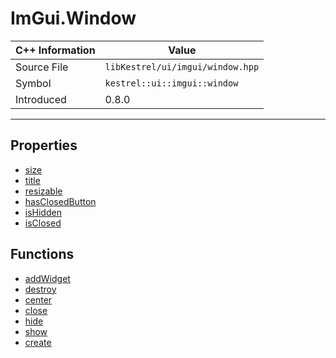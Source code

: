 
# ImGui.Window

| C++ Information | Value |
| --- | --- |
| Source File | `libKestrel/ui/imgui/window.hpp` |
| Symbol | `kestrel::ui::imgui::window` |
| Introduced | 0.8.0 |


---

## Properties

 - [size](size.md)
 - [title](title.md)
 - [resizable](resizable.md)
 - [hasClosedButton](hasClosedButton.md)
 - [isHidden](isHidden.md)
 - [isClosed](isClosed.md)

## Functions

 - [addWidget](addWidget.md)
 - [destroy](destroy.md)
 - [center](center.md)
 - [close](close.md)
 - [hide](hide.md)
 - [show](show.md)
 - [create](create.md)


